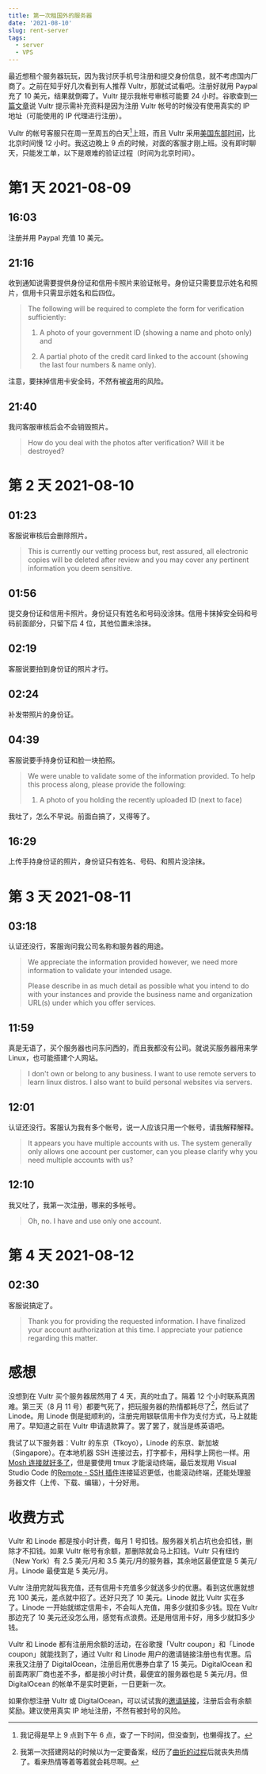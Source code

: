 ```yaml
---
title: 第一次租国外的服务器
date: '2021-08-10'
slug: rent-server
tags:
  - server
  - VPS
---
```


<!--more-->



最近想租个服务器玩玩，因为我讨厌手机号注册和提交身份信息，就不考虑国内厂商了。之前在知乎好几次看到有人推荐 Vultr，那就试试看吧。注册好就用 Paypal 充了 10 美元，结果就倒霉了。Vultr 提示我帐号审核可能要 24 小时。谷歌查到[一篇文章](https://www.vultrblog.com/vultr-account-verification/.html)说 Vultr 提示需补充资料是因为注册 Vultr 帐号的时候没有使用真实的 IP 地址（可能使用的 IP 代理进行注册）。

Vultr 的帐号客服只在周一至周五的白天[^tian]上班，而且 Vultr 采用[美国东部时间](https://zh.wikipedia.org/zh-cn/%E5%8C%97%E7%BE%8E%E4%B8%9C%E9%83%A8%E6%97%B6%E5%8C%BA)，比北京时间慢 12 小时。我这边晚上 9 点的时候，对面的客服才刚上班。没有即时聊天，只能发工单，以下是艰难的验证过程（时间为北京时间）。

[^tian]: 我记得是早上 9 点到下午 6 点，查了一下时间，但没查到，也懒得找了。

# 第1 天 2021-08-09

## 16:03

注册并用 Paypal 充值 10 美元。

## 21:16

收到通知说需要提供身份证和信用卡照片来验证帐号。身份证只需要显示姓名和照片，信用卡只需显示姓名和后四位。

> The following will be required to complete the form for verification sufficiently:
> 
> 1. A photo of your government ID (showing a name and photo only) and
> 
> 2. A partial photo of the credit card linked to the account (showing the last four numbers & name only).

注意，要抹掉信用卡安全码，不然有被盗用的风险。

## 21:40

我问客服审核后会不会销毁照片。

> How do you deal with the photos after verification? Will it be destroyed?

# 第 2 天 2021-08-10

## 01:23

客服说审核后会删除照片。

> This is currently our vetting process but, rest assured, all electronic copies will be deleted after review and you may cover any pertinent information you deem sensitive.

## 01:56

提交身份证和信用卡照片。身份证只有姓名和号码没涂抹。信用卡抹掉安全码和号码前面部分，只留下后 4 位，其他位置未涂抹。

## 02:19

客服说要拍到身份证的照片才行。

## 02:24

补发带照片的身份证。

## 04:39

客服说要手持身份证和脸一块拍照。

> We were unable to validate some of the information provided. To help this process along, please provide the following:
>
> 1. A photo of you holding the recently uploaded ID (next to face)

我吐了，怎么不早说。前面白搞了，又得等了。

## 16:29

上传手持身份证的照片，身份证只有姓名、号码、和照片没涂抹。

# 第 3 天 2021-08-11

## 03:18

认证还没行，客服询问我公司名称和服务器的用途。

> We appreciate the information provided however, we need more information to validate your intended usage.
>
> Please describe in as much detail as possible what you intend to do with your instances and provide the business name and organization URL(s) under which you offer services.

## 11:59

真是无语了，买个服务器也问东问西的，而且我都没有公司。就说买服务器用来学 Linux，也可能搭建个人网站。

> I don't own or belong to any business. I want to use remote servers to learn linux distros. I also want to build personal websites via servers.

## 12:01

认证还没行。客服认为我有多个帐号，说一人应该只用一个帐号，请我解释解释。

> It appears you have multiple accounts with us. The system generally only allows one account per customer, can you please clarify why you need multiple accounts with us?

## 12:10

我又吐了，我第一次注册，哪来的多帐号。

> Oh, no. I have and use only one account.

# 第 4 天 2021-08-12

## 02:30

客服说搞定了。

> Thank you for providing the requested information. I have finalized your account authorization at this time. I appreciate your patience regarding this matter.

# 感想

没想到在 Vultr 买个服务器居然用了 4 天，真的吐血了。隔着 12 个小时联系真困难。第三天（8 月 11 号）都要气死了，把玩服务器的热情都耗尽了[^le]，然后试了 Linode。用 Linode 倒是挺顺利的，注册完用银联信用卡作为支付方式，马上就能用了。早知道之前在 Vultr 申请退款算了。罢了罢了，就当是练英语吧。

[^le]: 我第一次搭建网站的时候以为一定要备案，经历了[曲折的过程](http://disq.us/p/2ev0ji9)后就丧失热情了。看来热情等着等着就会耗尽啊。

我试了以下服务器：Vultr 的东京（Tkoyo），Linode 的东京、新加坡（Singapore）。在本地机器 SSH 连接过去，打字都卡，用科学上网也一样。用 [Mosh 连接就好多了](https://twitter.com/CyrusYip10/status/1425347251560271874)，但是要使用 tmux 才能滚动终端，最后发现用 Visual Studio Code 的[Remote - SSH 插件](https://marketplace.visualstudio.com/items?itemName=ms-vscode-remote.remote-ssh)连接延迟更低，也能滚动终端，还能处理服务器文件（上传、下载、编辑），十分好用。

# 收费方式

Vultr 和 Linode 都是按小时计费，每月 1 号扣钱。服务器关机占坑也会扣钱，删除才不扣钱。如果 Vultr 帐号有余额，那删除就会马上扣钱。Vultr 只有纽约（New York）有 2.5 美元/月和 3.5 美元/月的服务器，其余地区最便宜是 5 美元/月。Linode 最便宜是 5 美元/月。

Vultr 注册完就叫我充值，还有信用卡充值多少就送多少的优惠。看到这优惠就想充 100 美元，差点就中招了。还好只充了 10 美元。Linode 就比 Vultr 实在多了。Linode 一开始就绑定信用卡，不会叫人充值，用多少就扣多少钱。现在 Vultr 那边充了 10 美元还没怎么用，感觉有点浪费。还是用信用卡好，用多少就扣多少钱。

Vultr 和 Linode 都有注册用余额的活动，在谷歌搜「Vultr coupon」和「Linode coupon」就能找到了，通过 Vultr 和 Linode 用户的邀请链接注册也有优惠。后来我又注册了 DigitalOcean，注册后用优惠券白拿了 15 美元。DigitalOcean 和前面两家厂商也差不多，都是按小时计费，最便宜的服务器也是 5 美元/月。但 DigitalOcean 的帐单不是实时更新，一日更新一次。

如果你想注册 Vultr 或 DigitalOcean，可以试试我的[邀请链接](/donate/)，注册后会有余额奖励。建议使用真实 IP 地址注册，不然有被封号的风险。